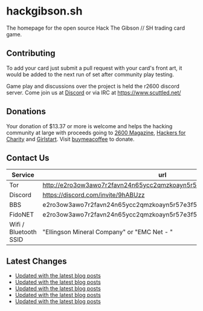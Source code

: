 # hackgibson.sh
The homepage for the open source Hack The Gibson // SH trading card game.


## Contributing

To add your card just submit a pull request with your card's front art, it would be added to the next run of set after community play testing.

Game play and discussions over the project is held the r2600 discord server. Come join us at [Discord](https://discord.com/invite/9hABUzz) or via IRC at https://www.scuttled.net/


## Donations

Your donation of $13.37 or more is welcome and helps the hacking community at large with proceeds going to [2600 Magazine](https://2600.com/), [Hackers for Charity](https://hackersforcharity.org) and [Girlstart](https://girlstart.org).  Visit [buymeacoffee](https://www.buymeacoffee.com/hackgibson.sh) to donate.


## Contact Us

Service | url
-|-
Tor | http://e2ro3ow3awo7r2favn24n65ycc2qmzkoayn5r57e3f56nvjwdcgg32ad.onion
Discord | https://discord.com/invite/9hABUzz
BBS | e2ro3ow3awo7r2favn24n65ycc2qmzkoayn5r57e3f56nvjwdcgg32ad.onion:23
FidoNET | e2ro3ow3awo7r2favn24n65ycc2qmzkoayn5r57e3f56nvjwdcgg32ad.onion:24554
Wifi / Bluetooth SSID | "Ellingson Mineral Company" or "EMC Net - <fidonet address>"

## Latest Changes
<!-- BLOG-POST-LIST:START -->
- [Updated with the latest blog posts](https://github.com/DFW2600/hackgibson.sh/commit/86355c087262dcf4c4672459c85c29b3f90ef520)
- [Updated with the latest blog posts](https://github.com/DFW2600/hackgibson.sh/commit/4ed52c9f49f91c10fb9edbfdba3282718c420ad1)
- [Updated with the latest blog posts](https://github.com/DFW2600/hackgibson.sh/commit/1eda1aa200eb6309c82481e6078e5b023fc1bd36)
- [Updated with the latest blog posts](https://github.com/DFW2600/hackgibson.sh/commit/96b9bc1e1215c91af00949319a2b22104dd60793)
- [Updated with the latest blog posts](https://github.com/DFW2600/hackgibson.sh/commit/98dc2ab80d8ef2c3be28fafd6c5b3bec0c36b681)
<!-- BLOG-POST-LIST:END -->

